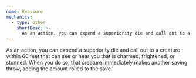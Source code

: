```yaml
---
name: Reassure
mechanics:
  - type: other
    shortDesc: >-
      As an action, you can expend a superiority die and call out to a creature within 60 feet that can see or hear you that is charmed, frightened, or stunned. When you do so, that creature immediately makes another saving throw, adding the amount rolled to the save.
---
```

As an action, you can expend a superiority die and call out to a creature within 60 feet that can see or hear you that is charmed, frightened, or stunned. When you do so, that creature immediately makes another saving throw, adding the amount rolled to the save.
